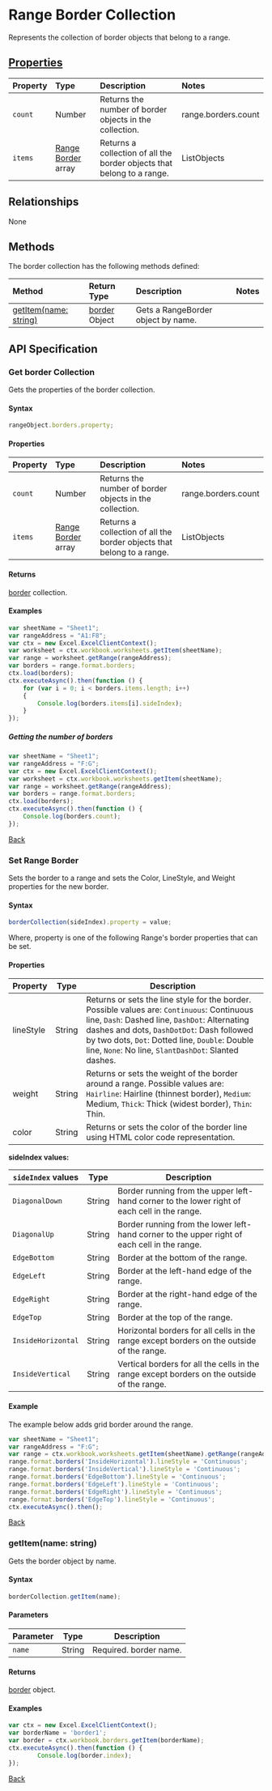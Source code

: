 # Range Border Collection 

Represents the collection of border objects that belong to a range. 

## [Properties](#get-border-collection)

| Property         | Type    |Description|Notes |
|:-----------------|:--------|:----------|:-----|
|`count`| Number   | Returns the number of border objects in the collection.|range.borders.count|
|`items`| [Range Border](rangeborder.md) array |  Returns a collection of all the border objects that belong to a range.|ListObjects |

## Relationships

None

## Methods

The border collection has the following methods defined:

| Method     | Return Type    |Description|Notes  |
|:-----------------|:--------|:----------|:------|
|[getItem(name: string)](#getitemname-string)| [border](rangeborder.md) Object      |Gets a RangeBorder object by name.||

## API Specification 

### Get border Collection

Gets the properties of the border collection. 

#### Syntax
```js
rangeObject.borders.property;
```

#### Properties

| Property         | Type    |Description|Notes |
|:-----------------|:--------|:----------|:-----|
|`count`| Number   | Returns the number of border objects in the collection.|range.borders.count|
|`items`| [Range Border](rangeborder.md) array |  Returns a collection of all the border objects that belong to a range.|ListObjects |


#### Returns

[border](rangeborder.md) collection. 

#### Examples

```js
var sheetName = "Sheet1";
var rangeAddress = "A1:F8";
var ctx = new Excel.ExcelClientContext();
var worksheet = ctx.workbook.worksheets.getItem(sheetName);
var range = worksheet.getRange(rangeAddress);
var borders = range.format.borders;
ctx.load(borders);
ctx.executeAsync().then(function () {
	for (var i = 0; i < borders.items.length; i++)
	{
		Console.log(borders.items[i].sideIndex);
	}
});
```

##### Getting the number of borders

```js
var sheetName = "Sheet1";
var rangeAddress = "F:G";
var ctx = new Excel.ExcelClientContext();
var worksheet = ctx.workbook.worksheets.getItem(sheetName);
var range = worksheet.getRange(rangeAddress);
var borders = range.format.borders;
ctx.load(borders);
ctx.executeAsync().then(function () {
	Console.log(borders.count);
});
```
[Back](#properties)

### Set Range Border 

Sets the border to a range and sets the Color, LineStyle, and Weight properties for the new border.

#### Syntax
```js
borderCollection(sideIndex).property = value;
```
Where, property is one of the following Range's border properties that can be set. 

#### Properties

Property       | Type   | Description
--------------- | ------ | ------------
|lineStyle| String | Returns or sets the line style for the border. Possible values are: `Continuous`: Continuous line, `Dash`: Dashed line, `DashDot`: Alternating dashes and dots, `DashDotDot`: Dash followed by two dots, `Dot`: Dotted line, `Double`: Double line, `None`: No line, `SlantDashDot`: Slanted dashes.|Border.LineStyle|
|weight| String | Returns or sets the weight of the border around a range. Possible values are: `Hairline`: Hairline (thinnest border), `Medium`: Medium, `Thick`: Thick (widest border), `Thin`: Thin.|Border.Weight|
|color| String | Returns or sets the color of the border line using HTML color code representation. |Border.Color's representation in HTML color code.|

**sideIndex values:**

`sideIndex` values | Type  | Description
--------------- | ------ | ------------
`DiagonalDown`  |String | Border running from the upper left-hand corner to the lower right of each cell in the range. 
`DiagonalUp`    |String |Border running from the lower left-hand corner to the upper right of each cell in the range.
`EdgeBottom`    |String |Border at the bottom of the range.
`EdgeLeft`      |String |Border at the left-hand edge of the range.
`EdgeRight`     |String |Border at the right-hand edge of the range.
`EdgeTop`       |String |Border at the top of the range.
`InsideHorizontal` |String|Horizontal borders for all cells in the range except borders on the outside of the range.
`InsideVertical`|String |Vertical borders for all the cells in the range except borders on the outside of the range.

#### Example
The example below adds grid border around the range.

```js
var sheetName = "Sheet1";
var rangeAddress = "F:G";
var range = ctx.workbook.worksheets.getItem(sheetName).getRange(rangeAddress);
range.format.borders('InsideHorizontal').lineStyle = 'Continuous';
range.format.borders('InsideVertical').lineStyle = 'Continuous';
range.format.borders('EdgeBottom').lineStyle = 'Continuous';
range.format.borders('EdgeLeft').lineStyle = 'Continuous';
range.format.borders('EdgeRight').lineStyle = 'Continuous';
range.format.borders('EdgeTop').lineStyle = 'Continuous';
ctx.executeAsync().then();
```
[Back](#properties)

### getItem(name: string)

Gets the border object by name.

#### Syntax
```js
borderCollection.getItem(name);
```

#### Parameters

Parameter       | Type  | Description
--------------- | ------ | ------------
 `name`| String | Required. border name. 

#### Returns

[border](rangeborder.md) object.

#### Examples
```js
var ctx = new Excel.ExcelClientContext();
var borderName = 'border1';
var border = ctx.workbook.borders.getItem(borderName);
ctx.executeAsync().then(function () {
		Console.log(border.index);
});
```
[Back](#methods)
